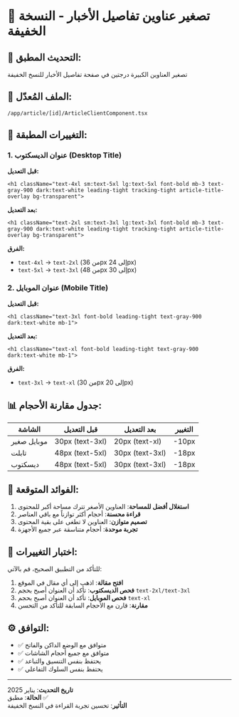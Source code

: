# 📱 تصغير عناوين تفاصيل الأخبار - النسخة الخفيفة

## 🎯 التحديث المطبق:
تصغير العناوين الكبيرة درجتين في صفحة تفاصيل الأخبار للنسخ الخفيفة

## 📄 الملف المُعدّل:
`/app/article/[id]/ArticleClientComponent.tsx`

## 🔧 التغييرات المطبقة:

### 1. عنوان الديسكتوب (Desktop Title)
**قبل التعديل:**
```tsx
<h1 className="text-4xl sm:text-5xl lg:text-5xl font-bold mb-3 text-gray-900 dark:text-white leading-tight tracking-tight article-title-overlay bg-transparent">
```

**بعد التعديل:**
```tsx
<h1 className="text-2xl sm:text-3xl lg:text-3xl font-bold mb-3 text-gray-900 dark:text-white leading-tight tracking-tight article-title-overlay bg-transparent">
```

**الفرق:**
- `text-4xl` → `text-2xl` (من 36px إلى 24px)
- `text-5xl` → `text-3xl` (من 48px إلى 30px)

### 2. عنوان الموبايل (Mobile Title)
**قبل التعديل:**
```tsx
<h1 className="text-3xl font-bold leading-tight text-gray-900 dark:text-white mb-1">
```

**بعد التعديل:**
```tsx
<h1 className="text-xl font-bold leading-tight text-gray-900 dark:text-white mb-1">
```

**الفرق:**
- `text-3xl` → `text-xl` (من 30px إلى 20px)

## 📊 جدول مقارنة الأحجام:

| الشاشة | قبل التعديل | بعد التعديل | التغيير |
|--------|-------------|-------------|---------|
| موبايل صغير | 30px (text-3xl) | 20px (text-xl) | -10px |
| تابلت | 48px (text-5xl) | 30px (text-3xl) | -18px |
| ديسكتوب | 48px (text-5xl) | 30px (text-3xl) | -18px |

## 🎨 الفوائد المتوقعة:
1. **استغلال أفضل للمساحة**: العناوين الأصغر تترك مساحة أكبر للمحتوى
2. **قراءة محسنة**: أحجام أكثر توازناً مع باقي العناصر
3. **تصميم متوازن**: العناوين لا تطغى على بقية المحتوى
4. **تجربة موحدة**: أحجام متناسقة عبر جميع الأجهزة

## 🧪 اختبار التغييرات:
للتأكد من التطبيق الصحيح، قم بالآتي:

1. **افتح مقالة**: اذهب إلى أي مقال في الموقع
2. **فحص الديسكتوب**: تأكد أن العنوان أصبح بحجم `text-2xl/text-3xl`
3. **فحص الموبايل**: تأكد أن العنوان أصبح بحجم `text-xl`
4. **مقارنة**: قارن مع الأحجام السابقة للتأكد من التحسن

## ⚙️ التوافق:
- ✅ متوافق مع الوضع الداكن والفاتح
- ✅ متوافق مع جميع أحجام الشاشات
- ✅ يحتفظ بنفس التنسيق والتباعد
- ✅ يحتفظ بنفس السلوك التفاعلي

---
**تاريخ التحديث**: يناير 2025  
**الحالة**: مطبق ✅  
**التأثير**: تحسين تجربة القراءة في النسخ الخفيفة
